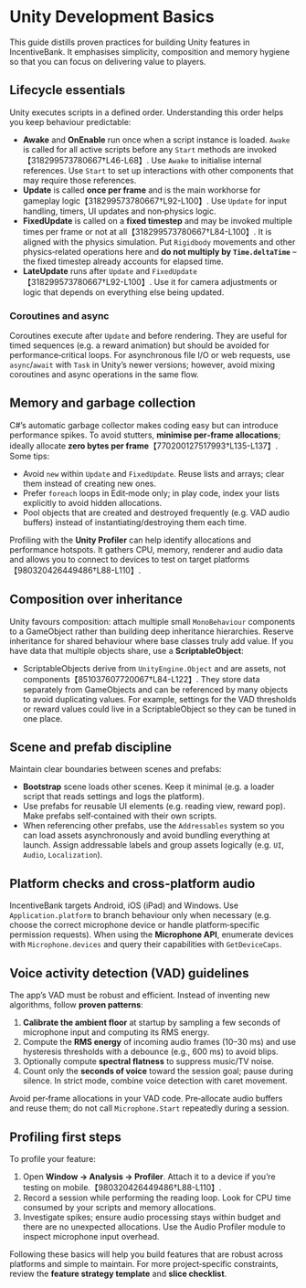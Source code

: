 # Unity Development Basics

This guide distills proven practices for building Unity features in
IncentiveBank.  It emphasises simplicity, composition and memory hygiene so
that you can focus on delivering value to players.

## Lifecycle essentials

Unity executes scripts in a defined order.  Understanding this order helps
you keep behaviour predictable:

* **Awake** and **OnEnable** run once when a script instance is loaded.
  `Awake` is called for all active scripts before any `Start` methods are
  invoked【318299573780667†L46-L68】.  Use `Awake` to initialise internal
  references.  Use `Start` to set up interactions with other components that
  may require those references.
* **Update** is called **once per frame** and is the main workhorse for
  gameplay logic【318299573780667†L92-L100】.  Use `Update` for
  input handling, timers, UI updates and non‑physics logic.
* **FixedUpdate** is called on a **fixed timestep** and may be invoked
  multiple times per frame or not at all【318299573780667†L84-L100】.  It is
  aligned with the physics simulation.  Put `Rigidbody` movements and other
  physics‑related operations here and **do not multiply by
  `Time.deltaTime`** – the fixed timestep already accounts for elapsed time.
* **LateUpdate** runs after `Update` and `FixedUpdate`【318299573780667†L92-L100】.
  Use it for camera adjustments or logic that depends on everything else being
  updated.

### Coroutines and async

Coroutines execute after `Update` and before rendering.  They are useful for
timed sequences (e.g. a reward animation) but should be avoided for
performance‑critical loops.  For asynchronous file I/O or web requests, use
`async`/`await` with `Task` in Unity’s newer versions; however, avoid mixing
coroutines and async operations in the same flow.

## Memory and garbage collection

C#’s automatic garbage collector makes coding easy but can introduce
performance spikes.  To avoid stutters, **minimise per‑frame allocations**;
ideally allocate **zero bytes per frame**【770200127517993†L135-L137】.  Some
tips:

* Avoid `new` within `Update` and `FixedUpdate`.  Reuse lists and arrays;
  clear them instead of creating new ones.
* Prefer `foreach` loops in Edit‑mode only; in play code, index your lists
  explicitly to avoid hidden allocations.
* Pool objects that are created and destroyed frequently (e.g. VAD audio
  buffers) instead of instantiating/destroying them each time.

Profiling with the **Unity Profiler** can help identify allocations and
performance hotspots.  It gathers CPU, memory, renderer and audio data and
allows you to connect to devices to test on target platforms【980320426449486†L88-L110】.

## Composition over inheritance

Unity favours composition: attach multiple small `MonoBehaviour` components
to a GameObject rather than building deep inheritance hierarchies.  Reserve
inheritance for shared behaviour where base classes truly add value.  If you
have data that multiple objects share, use a **ScriptableObject**:

* ScriptableObjects derive from `UnityEngine.Object` and are assets, not
  components【851037607720067†L84-L122】.  They store data separately from
  GameObjects and can be referenced by many objects to avoid duplicating
  values.  For example, settings for the VAD thresholds or reward values
  could live in a ScriptableObject so they can be tuned in one place.

## Scene and prefab discipline

Maintain clear boundaries between scenes and prefabs:

* **Bootstrap** scene loads other scenes.  Keep it minimal (e.g. a loader
  script that reads settings and logs the platform).
* Use prefabs for reusable UI elements (e.g. reading view, reward pop).  Make
  prefabs self‑contained with their own scripts.
* When referencing other prefabs, use the `Addressables` system so you can
  load assets asynchronously and avoid bundling everything at launch.  Assign
  addressable labels and group assets logically (e.g. `UI`, `Audio`,
  `Localization`).

## Platform checks and cross‑platform audio

IncentiveBank targets Android, iOS (iPad) and Windows.  Use
`Application.platform` to branch behaviour only when necessary (e.g. choose
the correct microphone device or handle platform‑specific permission
requests).  When using the **Microphone API**, enumerate devices with
`Microphone.devices` and query their capabilities with `GetDeviceCaps`.

## Voice activity detection (VAD) guidelines

The app’s VAD must be robust and efficient.  Instead of inventing new
algorithms, follow **proven patterns**:

1. **Calibrate the ambient floor** at startup by sampling a few seconds of
   microphone input and computing its RMS energy.
2. Compute the **RMS energy** of incoming audio frames (10–30 ms) and use
   hysteresis thresholds with a debounce (e.g., 600 ms) to avoid blips.
3. Optionally compute **spectral flatness** to suppress music/TV noise.
4. Count only the **seconds of voice** toward the session goal; pause during
   silence.  In strict mode, combine voice detection with caret movement.

Avoid per‑frame allocations in your VAD code.  Pre‑allocate audio buffers
and reuse them; do not call `Microphone.Start` repeatedly during a session.

## Profiling first steps

To profile your feature:

1. Open **Window → Analysis → Profiler**.  Attach it to a device if you’re
   testing on mobile.【980320426449486†L88-L110】.
2. Record a session while performing the reading loop.  Look for CPU time
   consumed by your scripts and memory allocations.
3. Investigate spikes; ensure audio processing stays within budget and there
   are no unexpected allocations.  Use the Audio Profiler module to inspect
   microphone input overhead.

Following these basics will help you build features that are robust across
platforms and simple to maintain.  For more project‑specific constraints,
review the **feature strategy template** and **slice checklist**.
